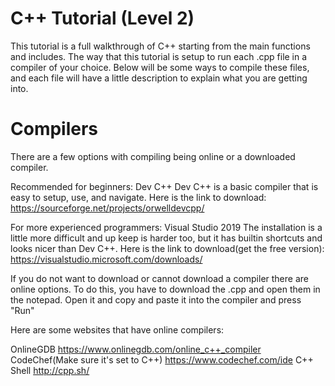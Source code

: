 # C++ Tutorial (Level 2)
This tutorial is a full walkthrough of C++ starting from the main functions and includes. The way that this tutorial is 
setup to run each .cpp file in a compiler of your choice. Below will be some ways to compile these files, and each file 
will have a little description to explain what you are getting into. 

# Compilers
There are a few options with compiling being online or a downloaded compiler. 

Recommended for beginners: Dev C++
Dev C++ is a basic compiler that is easy to setup, use, and navigate. Here is the link to download: 
https://sourceforge.net/projects/orwelldevcpp/

For more experienced programmers: Visual Studio 2019
The installation is a little more difficult and up keep is harder too, but it has builtin shortcuts
and looks nicer than Dev C++.
Here is the link to download(get the free version): https://visualstudio.microsoft.com/downloads/

If you do not want to download or cannot download a compiler there are online options. To do this, you have to download the .cpp and open them in the notepad. Open it and copy and paste it into the compiler and press
"Run"

Here are some websites that have online compilers:

OnlineGDB https://www.onlinegdb.com/online_c++_compiler
CodeChef(Make sure it's set to C++) https://www.codechef.com/ide 
C++ Shell http://cpp.sh/ 
